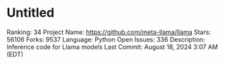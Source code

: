 # Untitled

Ranking: 34
Project Name: https://github.com/meta-llama/llama
Stars: 56106
Forks: 9537
Language: Python
Open Issues: 336
Description: Inference code for Llama models
Last Commit: August 18, 2024 3:07 AM (EDT)